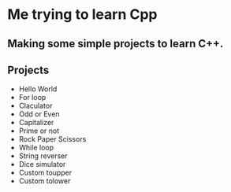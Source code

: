 # Me trying to learn Cpp

## Making some simple projects to learn C++.

## Projects

* Hello World
* For loop
* Claculator
* Odd or Even
* Capitalizer
* Prime or not
* Rock Paper Scissors
* While loop
* String reverser
* Dice simulator
* Custom toupper
* Custom tolower
